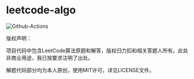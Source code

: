 # leetcode-algo

![Github-Actions](https://github.com/Saodd/leetcode-algo/workflows/Go/badge.svg?branch=master)

版权声明：

项目代码中包含LeetCode算法原题和解答，版权归力扣和相关答题人所有。此处非商业用途，我已按要求注明了出处。

解题代码部分均为本人原创，使用MIT许可，详见LICENSE文件。

